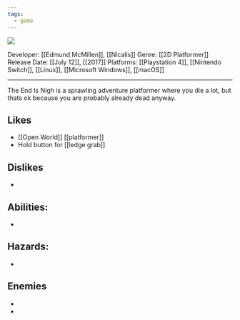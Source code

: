 ```yaml
---
tags:
  - game
---
```

<img src="https://cdn2.steamgriddb.com/thumb/e21474d71ab3960b460f6f65ba4763df.jpg">

Developer: [[Edmund McMillen]], [[Nicalis]]
Genre: [[2D Platformer]]
Release Date: [[July 12]], [[2017]]
Platforms: [[Playstation 4]], [[Nintendo Switch]], [[Linux]], [[Microsoft Windows]], [[macOS]]

----

The End Is Nigh is a sprawling adventure platformer where you die a lot, but thats ok because you are probably already dead anyway.

## Likes
* [[Open World]]  [[platformer]]
* Hold button for [[ledge grab]] 

## Dislikes
* 

## Abilities:
* 

## Hazards:
* 

## Enemies
* 


* 